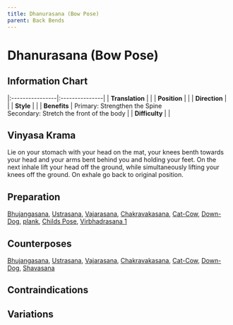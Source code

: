 ```yaml
---
title: Dhanurasana (Bow Pose)
parent: Back Bends
---
```


# Dhanurasana (Bow Pose)


## Information Chart

|:----------------|:---------------|
| **Translation** |    |
| **Position**    |    |
| **Direction**   |     |
| **Style**    |     |
| **Benefits** | Primary: Strengthen the Spine <br> Secondary: Stretch the front of the body   |
| **Difficulty**  |                                | 


## Vinyasa Krama 
Lie on your stomach with your head on the mat, your knees benth towards your head and your arms bent behind you and holding your feet. On the next inhale lift your head off the ground, while simultaneously lifting your knees off the ground. On exhale go back to original position. 

## Preparation 
[Bhujangasana](), [Ustrasana](), [Vajarasana](), [Chakravakasana](), [Cat-Cow](), [Down-Dog](), [plank](), [Childs Pose](), [Virbhadrasana 1]()
## Counterposes
[Bhujangasana](), [Ustrasana](), [Vajarasana](), [Chakravakasana](), [Cat-Cow](), [Down-Dog](), [Shavasana]()
## Contraindications

## Variations
